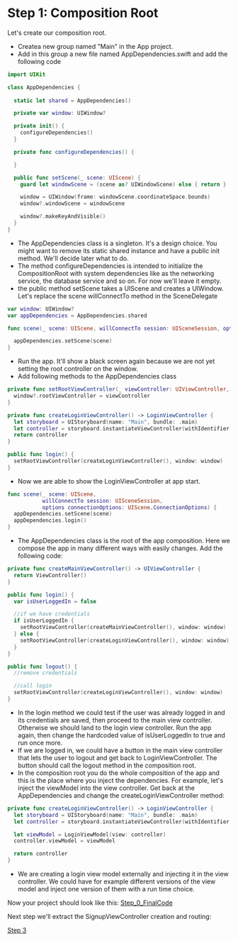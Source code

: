 # Step 1: Composition Root

Let's create our composition root.

- Createa new group named "Main" in the App project.
- Add in this group a new file named AppDependencies.swift and add the following code 

```swift
import UIKit

class AppDependencies {
    
  static let shared = AppDependencies()

  private var window: UIWindow?

  private init() {
    configureDependencies()
  }

  private func configureDependencies() {

  }

  public func setScene(_ scene: UIScene) {
    guard let windowScene = (scene as? UIWindowScene) else { return }

    window = UIWindow(frame: windowScene.coordinateSpace.bounds)
    window?.windowScene = windowScene

    window?.makeKeyAndVisible()
  }
}
```

- The AppDependencies class is a singleton. It's a design choice. You might want to remove its static shared instance and have a public init method. We'll decide later what to do.
- The method configureDependencies is intended to initialize the CompositionRoot with system dependencies like as the networking service, the database service and so on. For now we'll leave it empty.
- the public method setScene takes a UIScene and creates a UIWindow. Let's replace the scene willConnectTo method in the SceneDelegate

```swift
var window: UIWindow?
var appDependencies = AppDependencies.shared

func scene(_ scene: UIScene, willConnectTo session: UISceneSession, options connectionOptions: UIScene.ConnectionOptions) {

  appDependencies.setScene(scene)
}
```

- Run the app. It'll show a black screen again because we are not yet setting the root controller on the window.
- Add following methods to the AppDependencies class

```swift
private func setRootViewController(_ viewController: UIViewController, window: UIWindow?) {
  window?.rootViewController = viewController
}

private func createLoginViewController() -> LoginViewController {
  let storyboard = UIStoryboard(name: "Main", bundle: .main)
  let controller = storyboard.instantiateViewController(withIdentifier: "LoginViewController") as! LoginViewController
  return controller
}

public func login() {
  setRootViewController(createLoginViewController(), window: window)
}
```

- Now we are able to show the LoginViewController at app start.

```swift
func scene(_ scene: UIScene, 
           willConnectTo session: UISceneSession, 
           options connectionOptions: UIScene.ConnectionOptions) {   
  appDependencies.setScene(scene)
  appDependencies.login()
}
```

- The AppDependencies class is the root of the app composition. Here we compose the app in many different ways with easily changes. Add the following code:

```swift
private func createMainViewController() -> UIViewController {
  return ViewController()
}

public func login() {
  var isUserLoggedIn = false

  //if we have credentials
  if isUserLoggedIn {
    setRootViewController(createMainViewController(), window: window)
  } else {
    setRootViewController(createLoginViewController(), window: window)
  }
}

public func logout() {
  //remove credentials

  //call login
  setRootViewController(createLoginViewController(), window: window)
}
```

- In the login method we could test if the user was already logged in and its credentials are saved, then proceed to the main view controller. Otherwise we should land to the login view controller. Run the app again, then change the hardcoded value of isUserLoggedIn to true and run once more.
- If we are logged in, we could have a button in the main view controller that lets the user to logout and get back to LoginViewController. The button should call the logout method in the composition root.
- In the composition root you do the whole composition of the app and this is the place where you inject the dependencies. For example, let's inject the viewModel into the view controller. Get back at the AppDependencies and change the createLoginViewController method:

```swift
private func createLoginViewController() -> LoginViewController {
  let storyboard = UIStoryboard(name: "Main", bundle: .main)
  let controller = storyboard.instantiateViewController(withIdentifier: "LoginViewController") as! LoginViewController

  let viewModel = LoginViewModel(view: controller)
  controller.viewModel = viewModel

  return controller
}
```

- We are creating a login view model externally and injecting it in the view controller. We could have for example different versions of the view model and inject one version of them with a run time choice.

Now your project should look like this:
[Step_0_FinalCode](Code/)

Next step we'll extract the SignupViewController creation and routing:

[Step 3](../002_Step_2/002_Step2_SignupViewController.md)

